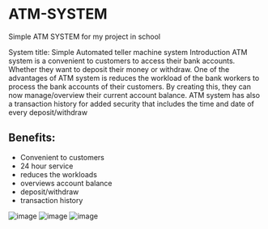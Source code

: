 # ATM-SYSTEM
Simple ATM SYSTEM for my project in school


System title: Simple Automated teller machine system
Introduction
ATM  system is a convenient to customers to access their bank accounts. Whether they want to deposit their money or withdraw. One of the advantages of ATM system is reduces the workload of the bank workers to process the bank accounts of their customers. By creating this, they can now manage/overview their current account balance. ATM system has also a transaction history for added security that includes the time and date of every deposit/withdraw

## Benefits:
- Convenient to customers
- 24 hour service
- reduces the workloads
- overviews account balance
- deposit/withdraw
- transaction history


![image](https://user-images.githubusercontent.com/84136773/173025083-b850a283-249c-4e61-a125-f7b93abfde34.png)
![image](https://user-images.githubusercontent.com/84136773/173025144-e93e2e85-c778-41cf-b2e9-48df2c22b0be.png)
![image](https://user-images.githubusercontent.com/84136773/173025194-fad18ff4-c052-4f6a-878c-fc983fda6669.png)
